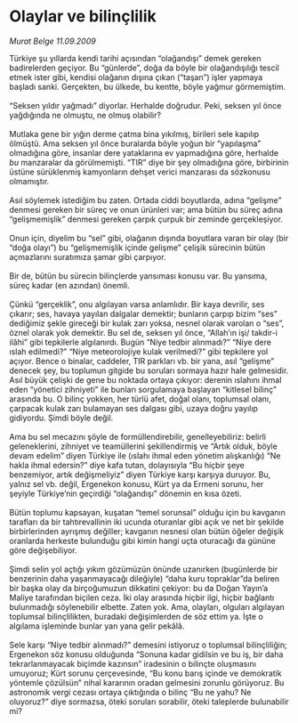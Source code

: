 # Olaylar ve bilinçlilik

*Murat Belge 11.09.2009*

<div class="taraf_structure_2col_1zq">
<div class="margen_n">



 <p>Türkiye şu yıllarda kendi tarihi açısından “olağandışı” demek gereken badirelerden geçiyor. Bu “günlerde”, doğa da böyle bir olağandışılığı tescil etmek ister gibi, kendisi olağanın dışına çıkan (“taşan”) işler yapmaya başladı sanki. Gerçekten, bu ülkede, bu kentte, böyle yağmur görmemiştim. <br/><br/>“Seksen yıldır yağmadı” diyorlar. Herhalde doğrudur. Peki, seksen yıl önce yağdığında ne olmuştu, ne olmuş olabilir? <br/><br/>Mutlaka gene bir yığın derme çatma bina yıkılmış, birileri sele kapılıp ölmüştü. Ama seksen yıl önce buralarda böyle yoğun bir “yapılaşma” olmadığına göre, insanlar dere yataklarına ev yapmadığına göre, herhalde <i>bu </i>manzaralar da görülmemişti. “TIR” diye bir şey olmadığına göre, birbirinin üstüne sürüklenmiş kamyonların dehşet verici manzarası da sözkonusu olmamıştır. <br/><br/>Asıl söylemek istediğim bu zaten. Ortada ciddi boyutlarda, adına “gelişme” denmesi gereken bir süreç ve onun ürünleri var; ama bütün bu süreç adına “gelişmemişlik” denmesi gereken çarpık çurpuk bir zeminde gerçekleşiyor. <br/><br/>Onun için, diyelim bu “sel” gibi, olağanın dışında boyutlara varan bir olay (bir “doğa olayı”) bu “gelişmemişlik içinde gelişme” çelişik sürecinin bütün açmazlarını suratımıza şamar gibi çarpıyor. <br/><br/>Bir de, bütün bu sürecin bilinçlerde yansıması konusu var. Bu yansıma, süreç kadar (en azından) önemli. <br/><br/>Çünkü “gerçeklik”, onu algılayan varsa anlamlıdır. Bir kaya devrilir, ses çıkarır; ses, havaya yayılan dalgalar demektir; bunların çarpıp bizim “ses” dediğimiz şekle gireceği bir kulak zarı yoksa, nesnel olarak varolan o “ses”, öznel olarak yok demektir. Bu sel de, seksen yıl önce, “Allah’ın işi/ takdir-i ilâhi” gibi tepkilerle algılanırdı. Bugün “Niye tedbir alınmadı?” “Niye dere ıslah edilmedi?” “Niye meteorolojiye kulak verilmedi?” gibi tepkilere yol açıyor. Bence o binalar, caddeler, TIR parkları vb. bir yana, asıl “gelişme” denecek şey, bu toplumun gitgide bu soruları sormaya hazır hale gelmesidir. Asıl büyük çelişki de gene bu noktada ortaya çıkıyor: derenin ıslahını ihmal eden “yönetici zihniyeti” ile bunları sorgulamaya başlayan “kitlesel bilinç” arasında bu. O bilinç yokken, her türlü afet, doğal olanı, toplumsal olanı, çarpacak kulak zarı bulamayan ses dalgası gibi, uzaya doğru yayılıp gidiyordu. Şimdi böyle değil. <br/><br/>Ama bu sel mecazını şöyle de formüllendirebilir, genelleyebiliriz: belirli geleneklerini, zihniyet ve teamüllerini şekillendirmiş ve “Artık olduk, böyle devam edelim” diyen Türkiye ile (ıslahı ihmal eden yönetim alışkanlığı) “Ne hakla ihmal edersin?” diye kafa tutan, dolayısıyla “Bu hiçbir şeye benzemiyor, artık değişmeliyiz” diyen Türkiye karşı karşıya duruyor. Bu, yalnız sel vb. değil, Ergenekon konusu, Kürt ya da Ermeni sorunu, her şeyiyle Türkiye’nin geçirdiği “olağandışı” dönemin en kısa özeti. <br/><br/>Bütün toplumu kapsayan, kuşatan “temel sorunsal” olduğu için bu kavganın tarafları da bir tahtırevallinin iki ucunda oturanlar gibi açık ve net bir şekilde birbirlerinden ayrışmış değiller; kavganın nesnesi olan bütün öğeler değişik oranlarda herkeste bulunduğu gibi kimin hangi uçta oturacağı da gününe göre değişebiliyor. <br/><br/>Şimdi selin yol açtığı yıkım gözümüzün önünde uzanırken (bugünlerde bir benzerinin daha yaşanmayacağı dileğiyle) “daha kuru topraklar”da beliren bir başka olay da birçoğumuzun dikkatini çekiyor: bu da Doğan Yayın’a Maliye tarafından biçilen ceza. İki olay arasında hiçbir ilgi, hiçbir bağlantı bulunmadığı söylenebilir elbette. Zaten yok. Ama, olayları, olguları algılayan toplumsal bilinçlilikten, buradaki değişimlerden de söz ettim ya. İşte o algılama işleminde bunlar yan yana gelir pekâlâ. <br/><br/>Sele karşı “Niye tedbir alınmadı?” demesini istiyoruz o toplumsal bilinçliliğin; Ergenekon söz konusu olduğunda “Sonuna kadar gidilsin ve bu iş, bir daha tekrarlanmayacak biçimde kazınsın” iradesinin o bilinçte oluşmasını umuyoruz; Kürt sorunu çerçevesinde, “Bu konu barış içinde ve demokratik yöntemle çözülsün” nihaî kararının oradan gelmesini zorunlu görüyoruz. Bu astronomik vergi cezası ortaya çıktığında o bilinç “Bu ne yahu? Ne oluyoruz?” diye sormazsa, öteki soruları sorabilir, öteki taleplerde bulunabilir mi?</p>
<br/>
<br/>
<br/>



<br/>


<div id="taraf_not">
</div>

</div>


</div>
